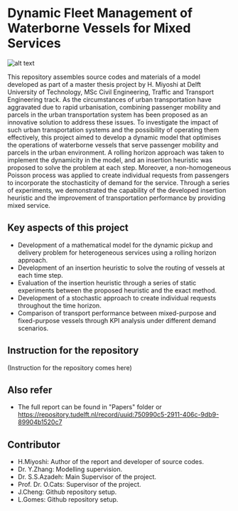 # Dynamic Fleet Management of Waterborne Vessels for Mixed Services
![alt text](https://img.shields.io/badge/Python-FFD43B?style=for-the-badge&logo=python&logoColor=blue)

This repository assembles source codes and materials of a model developed as part of a master thesis project by H. Miyoshi at Delft University of Technology, MSc Civil Engineering, Traffic and Transport Engineering track. As the circumstances of urban transportation have aggravated due to rapid urbanisation, combining passenger mobility and parcels in the urban transportation system has been proposed as an innovative solution to address these issues. To investigate the impact of such urban transportation systems and the possibility of operating them effectively, this project aimed to develop a dynamic model that optimises the operations of waterborne vessels that serve passenger mobility and parcels in the urban environment. A rolling horizon approach was taken to implement the dynamicity in the model, and an insertion heuristic was proposed to solve the problem at each step. Moreover, a non-homogeneous Poisson process was applied to create individual requests from passengers to incorporate the stochasticity of demand for the service. Through a series of experiments, we demonstrated the capability of the developed insertion heuristic and the improvement of transportation performance by providing mixed service.

## Key aspects of this project
- Development of a mathematical model for the dynamic pickup and delivery problem for heterogeneous services using a rolling horizon approach.
- Development of an insertion heuristic to solve the routing of vessels at each time step.
- Evaluation of the insertion heuristic through a series of static experiments between the proposed heuristic and the exact method.
- Development of a stochastic approach to create individual requests throughout the time horizon.
- Comparison of transport performance between mixed-purpose and fixed-purpose vessels through KPI analysis under different demand scenarios.

## Instruction for the repository
(Instruction for the repository comes here)


## Also refer
- The full report can be found in "Papers" folder or https://repository.tudelft.nl/record/uuid:750990c5-2911-406c-9db9-89904b1520c7 

## Contributor
- H.Miyoshi: Author of the report and developer of source codes.
- Dr. Y.Zhang: Modelling supervision.
- Dr. S.S.Azadeh: Main Supervisor of the project.
- Prof. Dr. O.Cats: Supervisor of the project.
- J.Cheng: Github repository setup.
- L.Gomes: Github repository setup.
